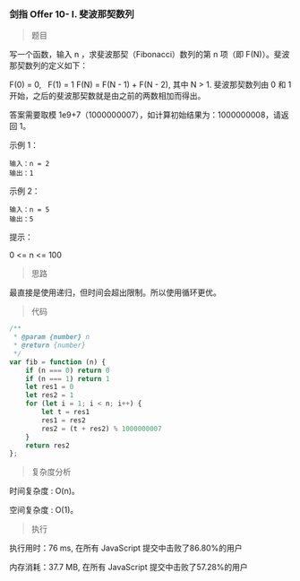 ### 剑指 Offer 10- I. 斐波那契数列

> 题目

写一个函数，输入 n ，求斐波那契（Fibonacci）数列的第 n 项（即 F(N)）。斐波那契数列的定义如下：

F(0) = 0,   F(1) = 1
F(N) = F(N - 1) + F(N - 2), 其中 N > 1.
斐波那契数列由 0 和 1 开始，之后的斐波那契数就是由之前的两数相加而得出。

答案需要取模 1e9+7（1000000007），如计算初始结果为：1000000008，请返回 1。

示例 1：
```
输入：n = 2
输出：1
```

示例 2：
```
输入：n = 5
输出：5
```

提示：

0 <= n <= 100

> 思路

最直接是使用递归，但时间会超出限制。所以使用循环更优。

> 代码

```js
/**
 * @param {number} n
 * @return {number}
 */
var fib = function (n) {
    if (n === 0) return 0
    if (n === 1) return 1
    let res1 = 0
    let res2 = 1
    for (let i = 1; i < n; i++) {
        let t = res1
        res1 = res2
        res2 = (t + res2) % 1000000007
    }
    return res2
};

```

> 复杂度分析

时间复杂度 : O(n)。

空间复杂度 : O(1)。


> 执行

执行用时：76 ms, 在所有 JavaScript 提交中击败了86.80%的用户

内存消耗：37.7 MB, 在所有 JavaScript 提交中击败了57.28%的用户